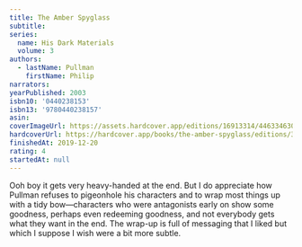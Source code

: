 ```yaml
---
title: The Amber Spyglass
subtitle:
series:
  name: His Dark Materials
  volume: 3
authors:
  - lastName: Pullman
    firstName: Philip
narrators:
yearPublished: 2003
isbn10: '0440238153'
isbn13: '9780440238157'
asin:
coverImageUrl: https://assets.hardcover.app/editions/16913314/4463346300750242-283870.jpg
hardcoverUrl: https://hardcover.app/books/the-amber-spyglass/editions/30370285
finishedAt: 2019-12-20
rating: 4
startedAt: null
---
```


Ooh boy it gets very heavy-handed at the end. But I do appreciate how Pullman refuses to pigeonhole his characters and to wrap most things up with a tidy bow—characters who were antagonists early on show some goodness, perhaps even redeeming goodness, and not everybody gets what they want in the end. The wrap-up is full of messaging that I liked but which I suppose I wish were a bit more subtle.
